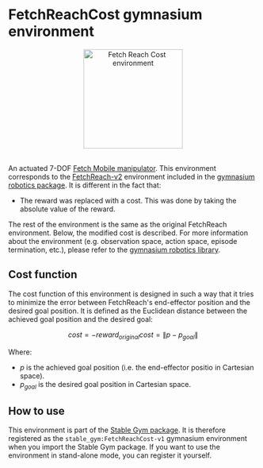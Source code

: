 # FetchReachCost gymnasium environment

<div align="center">
    <img src="https://github.com/rickstaa/stable-gym/assets/17570430/d395ee04-a0e2-4320-9bd2-f248c207bf06" alt="Fetch Reach Cost environment" width="200px">
</div>
</br>

An actuated 7-DOF [Fetch Mobile manipulator](https://fetchrobotics.com/). This environment corresponds to the [FetchReach-v2](https://robotics.farama.org/envs/fetch/reach/) environment included in the [gymnasium robotics package](https://robotics.farama.org/). It is different in the fact that:

*   The reward was replaced with a cost. This was done by taking the absolute value of the reward.

The rest of the environment is the same as the original FetchReach environment. Below, the modified cost is described. For more information about the environment (e.g. observation space, action space, episode termination, etc.), please refer to the [gymnasium robotics library](https://robotics.farama.org/envs/fetch/reach/).

## Cost function

The cost function of this environment is designed in such a way that it tries to minimize the error between FetchReach's end-effector position and the desired goal position. It is defined as the Euclidean distance between the achieved goal position and the desired goal:

$$
cost = -reward_{original}
cost = \left \| p - p_{goal} \right \|
$$

Where:

*   $p$ is the achieved goal position (i.e. the end-effector positio in Cartesian space).
*   $p_{goal}$ is the desired goal position in Cartesian space.

## How to use

This environment is part of the [Stable Gym package](https://github.com/rickstaa/stable-gym). It is therefore registered as the `stable_gym:FetchReachCost-v1` gymnasium environment when you import the Stable Gym package. If you want to use the environment in stand-alone mode, you can register it yourself.
